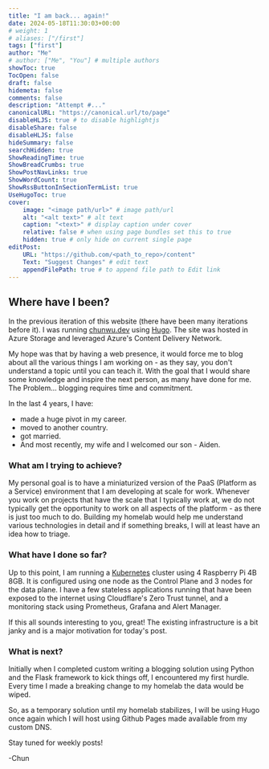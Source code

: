 ```yaml
---
title: "I am back... again!"
date: 2024-05-18T11:30:03+00:00
# weight: 1
# aliases: ["/first"]
tags: ["first"]
author: "Me"
# author: ["Me", "You"] # multiple authors
showToc: true
TocOpen: false
draft: false
hidemeta: false
comments: false
description: "Attempt #..."
canonicalURL: "https://canonical.url/to/page"
disableHLJS: true # to disable highlightjs
disableShare: false
disableHLJS: false
hideSummary: false
searchHidden: true
ShowReadingTime: true
ShowBreadCrumbs: true
ShowPostNavLinks: true
ShowWordCount: true
ShowRssButtonInSectionTermList: true
UseHugoToc: true
cover:
    image: "<image path/url>" # image path/url
    alt: "<alt text>" # alt text
    caption: "<text>" # display caption under cover
    relative: false # when using page bundles set this to true
    hidden: true # only hide on current single page
editPost:
    URL: "https://github.com/<path_to_repo>/content"
    Text: "Suggest Changes" # edit text
    appendFilePath: true # to append file path to Edit link
---
```


## Where have I been?

In the previous iteration of this website (there have been many iterations before it). I was running [chunwu.dev](https://chunwu.dev) using [Hugo](https://gohugo.io). The site was hosted in Azure Storage and leveraged Azure's Content Delivery Network. 

My hope was that by having a web presence, it would force me to blog about all the various things I am working on - as they say, you don't understand a topic until you can teach it. With the goal that I would share some knowledge and inspire the next person, as many have done for me. The Problem... blogging requires time and commitment. 

In the last 4 years, I have:
- made a huge pivot in my career. 
- moved to another country.
- got married.
- And most recently, my wife and I welcomed our son - Aiden.

### What am I trying to achieve?

My personal goal is to have a miniaturized version of the PaaS (Platform as a Service) environment that I am developing at scale for work. Whenever you work on projects that have the scale that I typically work at, we do not typically get the opportunity to work on all aspects of the platform - as there is just too much to do. Building my homelab would help me understand various technologies in detail and if something breaks, I will at least have an idea how to triage. 

### What have I done so far? 

Up to this point, I am running a [Kubernetes](https://kubernetes.io/) cluster using 4 Raspberry Pi 4B 8GB. It is configured using one node as the Control Plane and 3 nodes for the data plane. I have a few stateless applications running that have been exposed to the internet using Cloudflare's Zero Trust tunnel, and a monitoring stack using Prometheus, Grafana and Alert Manager.

If this all sounds interesting to you, great! The existing infrastructure is a bit janky and is a major motivation for today's post. 

### What is next?

Initially when I completed custom writing a blogging solution using Python and the Flask framework to kick things off, I encountered my first hurdle. Every time I made a breaking change to my homelab the data would be wiped. 

So, as a temporary solution until my homelab stabilizes, I will be using Hugo once again which I will host using Github Pages made available from my custom DNS.

Stay tuned for weekly posts!

-Chun

